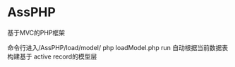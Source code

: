 # AssPHP
基于MVC的PHP框架

命令行进入/AssPHP/load/model/
php loadModel.php run 
自动根据当前数据表构建基于 active record的模型层